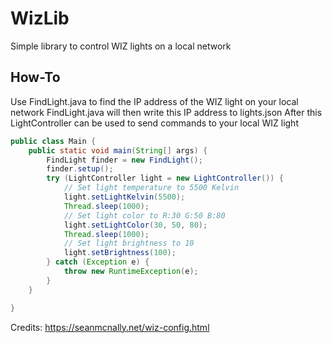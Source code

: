 # WizLib
Simple library to control WIZ lights on a local network

## How-To

Use FindLight.java to find the IP address of the WIZ light on your local network
FindLight.java will then write this IP address to lights.json
After this LightController can be used to send commands to your local WIZ light

```java
public class Main {
    public static void main(String[] args) {
        FindLight finder = new FindLight();
        finder.setup();
        try (LightController light = new LightController()) {
            // Set light temperature to 5500 Kelvin
            light.setLightKelvin(5500);
            Thread.sleep(1000);
            // Set light color to R:30 G:50 B:80
            light.setLightColor(30, 50, 80);
            Thread.sleep(1000);
            // Set light brightness to 10
            light.setBrightness(100);
        } catch (Exception e) {
            throw new RuntimeException(e);
        }
    }

}

```


Credits: https://seanmcnally.net/wiz-config.html